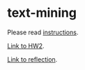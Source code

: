 # text-mining

Please read [instructions](instructions.md).

[Link to HW2](SANTOS-sentiment-analysis.ipynb).

[Link to reflection](hw2-reflection.html).


